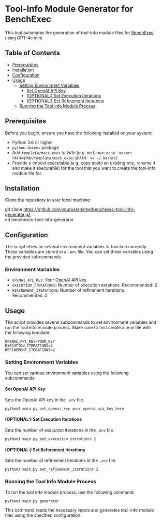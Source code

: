 # Tool-Info Module Generator for BenchExec

This tool automates the generation of tool-info module files for [BenchExec](https://github.com/sosy-lab/benchexec) using GPT-4o mini.

## Table of Contents

- [Prerequisites](#prerequisites)
- [Installation](#installation)
- [Configuration](#configuration)
- [Usage](#usage)
  - [Setting Environment Variables](#setting-environment-variables)
    - [Set OpenAI API Key](#set-openai-api-key)
    - [(OPTIONAL:) Set Execution Iterations](#set-execution-iterations)
    - [(OPTIONAL:) Set Refinement Iterations](#set-refinement-iterations)
  - [Running the Tool Info Module Process](#running-the-tool-info-module-process)

## Prerequisites

Before you begin, ensure you have the following installed on your system:

- Python 3.6 or higher
- `python-dotenv` package
- Add `template/mock_exes` to `PATH` (e.g. on Linux: `echo 'export PATH=$PWD/template/mock_exes:$PATH' >> ~/.bashrc`)
- Provide a (mock) executable (e.g. copy paste an existing one, rename it and make it executable) for the tool that you want to create the tool-info module file for.

## Installation

Clone the repository to your local machine:

git clone https://github.com/yourusername/benchexec-tool-info-generator.git  
cd benchexec-tool-info-generator

## Configuration

The script relies on several environment variables to function correctly. These variables are stored in a `.env` file. You can set these variables using the provided subcommands.

### Environment Variables

- `OPENAI_API_KEY`: Your OpenAI API key.
- `EXECUTION_ITERATIONS`: Number of execution iterations. Recommended: 2
- `REFINEMENT_ITERATIONS`: Number of refinement iterations. Recommended: 2

## Usage

The script provides several subcommands to set environment variables and run the tool info module process.
Make sure to first create a .env file with the following template:

```
OPENAI_API_KEY=YOUR_KEY
EXECUTION_ITERATIONS=2
REFINEMENT_ITERATIONS=2
```

### Setting Environment Variables

You can set various environment variables using the following subcommands:

#### Set OpenAI API Key

Sets the OpenAI API key in the `.env` file.

```python3 main.py set_openai_key your_openai_api_key_here```

#### (OPTIONAL:) Set Execution Iterations

Sets the number of execution iterations in the `.env` file.

```python3 main.py set_execution_iterations 2```

#### (OPTIONAL:) Set Refinement Iterations

Sets the number of refinement iterations in the `.env` file.

```python3 main.py set_refinement_iterations 2```

### Running the Tool Info Module Process

To run the tool info module process, use the following command:

```python3 main.py generator```

This command reads the necessary inputs and generates tool-info module files using the specified configuration.
